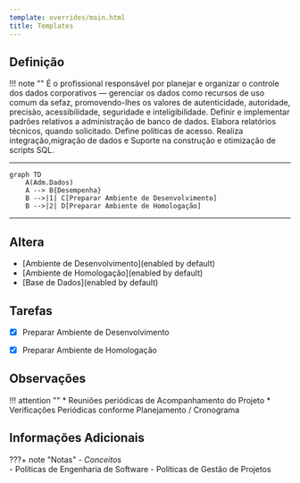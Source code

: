```yaml
---
template: overrides/main.html
title: Templates
---
```


## Definição

!!! note ""
      É o profissional responsável por planejar e organizar o controle dos dados corporativos — gerenciar os dados como recursos de uso comum da sefaz, promovendo-lhes os valores de autenticidade, autoridade, precisão, acessibilidade, seguridade e inteligibilidade. Definir e implementar padrões relativos a administração de banco de dados. Elabora relatórios técnicos, quando solicitado. Define políticas de acesso. Realiza integração,migração de dados e Suporte na construção e otimização de scripts SQL.

- - -

```mermaid
graph TD
    A(Adm.Dados)
    A --> B{Desempenha}
    B -->|1| C[Preparar Ambiente de Desenvolvimento]
    B -->|2| D[Preparar Ambiente de Homologação]
```
- - -

## Altera

* [Ambiente de Desenvolvimento](enabled by default)
* [Ambiente de Homologação](enabled by default)
* [Base de Dados](enabled by default)


## Tarefas

- [X] Preparar Ambiente de Desenvolvimento 
- [x] Preparar Ambiente de Homologação 




## Observações 

!!! attention ""
    * Reuniões periódicas de Acompanhamento do Projeto
    * Verificações Periódicas conforme Planejamento / Cronograma 
	

	
## Informações Adicionais  

???+ note "Notas"
    - *Conceitos*	
    - Políticas de Engenharia de Software
    - Políticas de Gestão de Projetos
